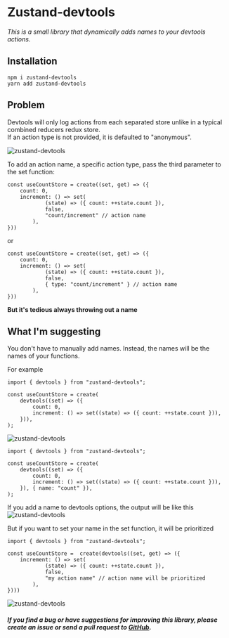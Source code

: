 # Zustand-devtools

*This is a small library that dynamically adds names to your devtools actions.*

## Installation
```
npm i zustand-devtools
yarn add zustand-devtools
```

## Problem
Devtools will only log actions from each separated store unlike in a typical combined reducers redux store.   
If an action type is not provided, it is defaulted to "anonymous".

![zustand-devtools](docs/anonymous.jpg "zustand-devtools")

To add an action name, a specific action type, pass the third parameter to the set function:

```tsx
const useCountStore = create((set, get) => ({
    count: 0,
    increment: () => set(
            (state) => ({ count: ++state.count }),
            false,
            "count/increment" // action name
        ),
}))
```
or
```tsx
const useCountStore = create((set, get) => ({
    count: 0,
    increment: () => set(
            (state) => ({ count: ++state.count }),
            false,
            { type: "count/increment" } // action name
        ),
}))
```

**But it's tedious always throwing out a name**

## What I'm suggesting
You don't have to manually add names. Instead, the names will be the names of your functions.

For example
```tsx
import { devtools } from "zustand-devtools";

const useCountStore = create(
    devtools((set) => ({
        count: 0,
        increment: () => set((state) => ({ count: ++state.count })),
    })),
);
```
![zustand-devtools](docs/increment.jpg "zustand-devtools")

```tsx
import { devtools } from "zustand-devtools";

const useCountStore = create(
    devtools((set) => ({
        count: 0,
        increment: () => set((state) => ({ count: ++state.count })),
    }), { name: "count" }),
);
```
If you add a name to devtools options, the output will be like this
![zustand-devtools](docs/count.jpg "zustand-devtools")


But if you want to set your name in the set function, it will be prioritized
```tsx
import { devtools } from "zustand-devtools";

const useCountStore =  create(devtools((set, get) => ({
    increment: () => set(
            (state) => ({ count: ++state.count }),
            false,
            "my action name" // action name will be prioritized
        ),
})))
```
![zustand-devtools](docs/my_action.jpg "zustand-devtools")



##### If you find a bug or have suggestions for improving this library, please create an issue or send a pull request to [GitHub](https://github.com/AlexeevSasha/zustand-devtools).
